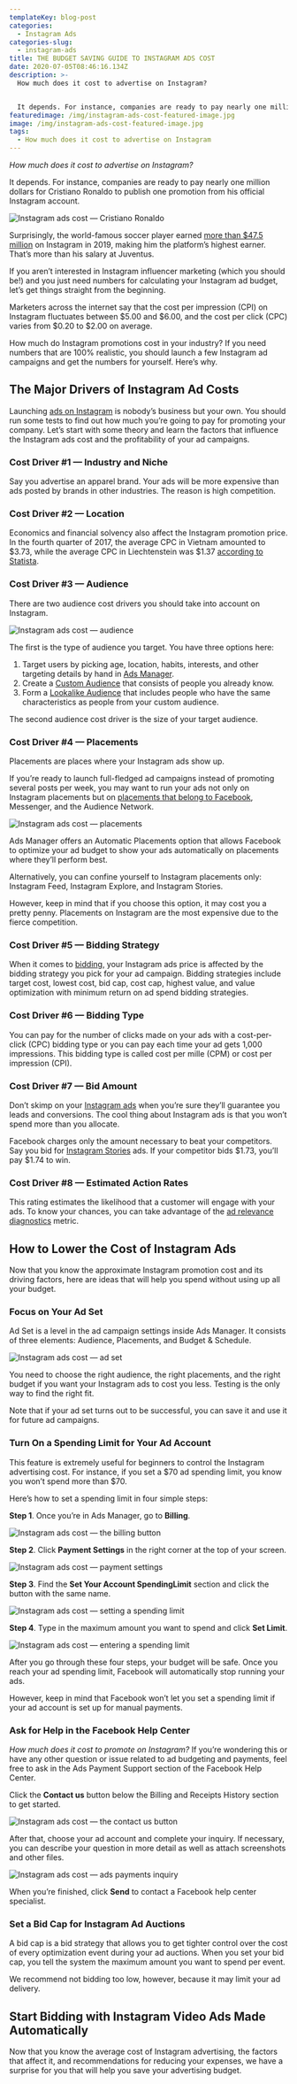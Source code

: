 ```yaml
---
templateKey: blog-post
categories:
  - Instagram Ads
categories-slug:
  - instagram-ads
title: THE BUDGET SAVING GUIDE TO INSTAGRAM ADS COST
date: 2020-07-05T08:46:16.134Z
description: >-
  How much does it cost to advertise on Instagram?


  It depends. For instance, companies are ready to pay nearly one million dollars for Cristiano Ronaldo to publish one promotion from his official Instagram account.
featuredimage: /img/instagram-ads-cost-featured-image.jpg
image: /img/instagram-ads-cost-featured-image.jpg
tags:
  - How much does it cost to advertise on Instagram
---
```

<!--StartFragment-->

*How much does it cost to advertise on Instagram?*

It depends. For instance, companies are ready to pay nearly one million dollars for Cristiano Ronaldo to publish one promotion from his official Instagram account.

![Instagram ads cost — Cristiano Ronaldo](https://softcube.com/wp-content/uploads/2020/04/instagram-ads-cost-chistiano-ronaldo.jpg)

Surprisingly, the world-famous soccer player earned [more than $47.5 million](https://www.statista.com/chart/19728/cristiano-ronaldo-makes-more-from-instagram-than-soccer/) on Instagram in 2019, making him the platform’s highest earner. That’s more than his salary at Juventus.

If you aren’t interested in Instagram influencer marketing (which you should be!) and you just need numbers for calculating your Instagram ad budget, let’s get things straight from the beginning.

Marketers across the internet say that the cost per impression (CPI) on Instagram fluctuates between $5.00 and $6.00, and the cost per click (CPC) varies from $0.20 to $2.00 on average.

How much do Instagram promotions cost in your industry? If you need numbers that are 100% realistic, you should launch a few Instagram ad campaigns and get the numbers for yourself. Here’s why.

## The Major Drivers of Instagram Ad Costs

Launching [ads on Instagram](https://softcube.com/instagram-ad-formats-basics-and-recommendations/) is nobody’s business but your own. You should run some tests to find out how much you’re going to pay for promoting your company. Let’s start with some theory and learn the factors that influence the Instagram ads cost and the profitability of your ad campaigns.

### Cost Driver #1 — Industry and Niche

Say you advertise an apparel brand. Your ads will be more expensive than ads posted by brands in other industries. The reason is high competition.

### Cost Driver #2 — Location

Economics and financial solvency also affect the Instagram promotion price. In the fourth quarter of 2017, the average CPC in Vietnam amounted to $3.73, while the average CPC in Liechtenstein was $1.37 [according to Statista](http://statista.com/statistics/872579/cost-per-click-on-instagram-countries/).

### Cost Driver #3 — Audience

There are two audience cost drivers you should take into account on Instagram.

![Instagram ads cost — audience](https://softcube.com/wp-content/uploads/2020/04/instagram-ads-cost-audience.jpg)

The first is the type of audience you target. You have three options here:

1. Target users by picking age, location, habits, interests, and other targeting details by hand in [Ads Manager](https://softcube.com/tips-and-tricks-for-facebook-ads-manager/).
2. Create a [Custom Audience](https://softcube.com/guide-to-facebook-custom-audiences/) that consists of people you already know.
3. Form a [Lookalike Audience](https://softcube.com/how-to-use-facebook-lookalike-audiences/) that includes people who have the same characteristics as people from your custom audience.

The second audience cost driver is the size of your target audience.

### Cost Driver #4 — Placements

Placements are places where your Instagram ads show up.

If you’re ready to launch full-fledged ad campaigns instead of promoting several posts per week, you may want to run your ads not only on Instagram placements but on [placements that belong to Facebook](https://softcube.com/how-to-place-ads-on-facebook-ad-placements/), Messenger, and the Audience Network.

![Instagram ads cost — placements](https://softcube.com/wp-content/uploads/2020/04/instagram-ads-cost-placements.jpg)

Ads Manager offers an Automatic Placements option that allows Facebook to optimize your ad budget to show your ads automatically on placements where they’ll perform best.

Alternatively, you can confine yourself to Instagram placements only: Instagram Feed, Instagram Explore, and Instagram Stories.

However, keep in mind that if you choose this option, it may cost you a pretty penny. Placements on Instagram are the most expensive due to the fierce competition.

### Cost Driver #5 — Bidding Strategy

When it comes to [bidding](https://softcube.com/how-to-become-the-winner-in-facebook-bidding/), your Instagram ads price is affected by the bidding strategy you pick for your ad campaign. Bidding strategies include target cost, lowest cost, bid cap, cost cap, highest value, and value optimization with minimum return on ad spend bidding strategies.

### Cost Driver #6 — Bidding Type

You can pay for the number of clicks made on your ads with a cost-per-click (CPC) bidding type or you can pay each time your ad gets 1,000 impressions. This bidding type is called cost per mille (CPM) or cost per impression (CPI).

### Cost Driver #7 — Bid Amount

Don’t skimp on your [Instagram ads](https://softcube.com/recommendations-for-instagram-sponsored-ads/) when you’re sure they’ll guarantee you leads and conversions. The cool thing about Instagram ads is that you won’t spend more than you allocate.

Facebook charges only the amount necessary to beat your competitors. Say you bid for [Instagram Stories](https://softcube.com/the-complete-guide-to-instagram-stories-ads/) ads. If your competitor bids $1.73, you’ll pay $1.74 to win.

### Cost Driver #8 — Estimated Action Rates

This rating estimates the likelihood that a customer will engage with your ads. To know your chances, you can take advantage of the [ad relevance diagnostics](https://softcube.com/essential-facebook-ad-metrics-you-must-use/) metric.

## How to Lower the Cost of Instagram Ads

Now that you know the approximate Instagram promotion cost and its driving factors, here are ideas that will help you spend without using up all your budget.

### Focus on Your Ad Set

Ad Set is a level in the ad campaign settings inside Ads Manager. It consists of three elements: Audience, Placements, and Budget & Schedule.

![Instagram ads cost — ad set](https://softcube.com/wp-content/uploads/2020/04/instagram-ads-cost-ad-set.jpg)

You need to choose the right audience, the right placements, and the right budget if you want your Instagram ads to cost you less. Testing is the only way to find the right fit.

Note that if your ad set turns out to be successful, you can save it and use it for future ad campaigns.

### Turn On a Spending Limit for Your Ad Account

This feature is extremely useful for beginners to control the Instagram advertising cost. For instance, if you set a $70 ad spending limit, you know you won’t spend more than $70.

Here’s how to set a spending limit in four simple steps:

**Step 1**. Once you’re in Ads Manager, go to **Billing**.

![Instagram ads cost — the billing button](https://softcube.com/wp-content/uploads/2020/04/instagram-ads-cost-billing-button.jpg)

**Step 2**. Click **Payment Settings** in the right corner at the top of your screen.

![Instagram ads cost — payment settings](https://softcube.com/wp-content/uploads/2020/04/instagram-ads-cost-payment-settings.jpg)

**Step 3**. Find the **Set Your Account SpendingLimit** section and click the button with the same name.

![Instagram ads cost — setting a spending limit](https://softcube.com/wp-content/uploads/2020/04/instagram-ads-cost-account-spending-limit.jpg)

**Step 4**. Type in the maximum amount you want to spend and click **Set Limit**.

![Instagram ads cost — entering a spending limit](https://softcube.com/wp-content/uploads/2020/04/instagram-ads-cost-setting-spending-limit.jpg)

After you go through these four steps, your budget will be safe. Once you reach your ad spending limit, Facebook will automatically stop running your ads.

However, keep in mind that Facebook won’t let you set a spending limit if your ad account is set up for manual payments.

### Ask for Help in the Facebook Help Center

*How much does it cost to promote on Instagram?* If you’re wondering this or have any other question or issue related to ad budgeting and payments, feel free to ask in the Ads Payment Support section of the Facebook Help Center.

Click the **Contact us** button below the Billing and Receipts History section to get started.

![Instagram ads cost — the contact us button](https://softcube.com/wp-content/uploads/2020/04/instagram-ads-cost-ads-contact-us-button.jpg)

After that, choose your ad account and complete your inquiry. If necessary, you can describe your question in more detail as well as attach screenshots and other files.

![Instagram ads cost — ads payments inquiry](https://softcube.com/wp-content/uploads/2020/04/instagram-ads-cost-ads-payments-inquiry.jpg)

When you’re finished, click **Send** to contact a Facebook help center specialist.

### Set a Bid Cap for Instagram Ad Auctions

A bid cap is a bid strategy that allows you to get tighter control over the cost of every optimization event during your ad auctions. When you set your bid cap, you tell the system the maximum amount you want to spend per event.

We recommend not bidding too low, however, because it may limit your ad delivery.

## Start Bidding with Instagram Video Ads Made Automatically

Now that you know the average cost of Instagram advertising, the factors that affect it, and recommendations for reducing your expenses, we have a surprise for you that will help you save your advertising budget.

<!--EndFragment-->